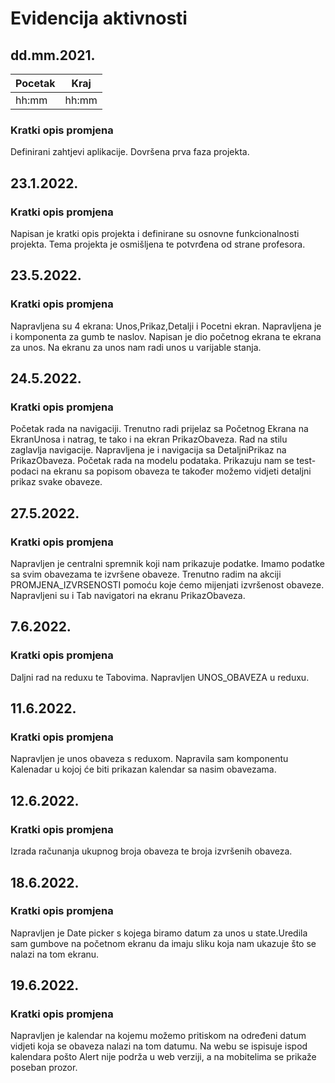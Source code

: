 # Evidencija aktivnosti
## dd.mm.2021.
Pocetak | Kraj
------- | ----
hh:mm   | hh:mm
### Kratki opis promjena
Definirani zahtjevi aplikacije.
Dovršena prva faza projekta.

## 23.1.2022.
### Kratki opis promjena
Napisan je kratki opis projekta i definirane su osnovne funkcionalnosti projekta. 
Tema projekta je osmišljena te potvrđena od strane profesora.


## 23.5.2022.
### Kratki opis promjena
Napravljena su 4 ekrana: Unos,Prikaz,Detalji i Pocetni ekran. Napravljena je i komponenta za gumb te naslov. Napisan je dio početnog ekrana te ekrana za unos. Na ekranu za unos nam radi unos u varijable stanja. 


## 24.5.2022.
### Kratki opis promjena
Početak rada na navigaciji. Trenutno radi prijelaz sa Početnog Ekrana na EkranUnosa i natrag, te tako i na ekran PrikazObaveza. Rad na stilu zaglavlja navigacije.  Napravljena je i navigacija sa DetaljniPrikaz na PrikazObaveza. Početak rada na modelu podataka. Prikazuju nam se test-podaci na ekranu sa popisom obaveza te također možemo vidjeti detaljni prikaz svake obaveze. 

## 27.5.2022.
### Kratki opis promjena
Napravljen je centralni spremnik koji nam prikazuje podatke. Imamo podatke sa svim obavezama te izvršene obaveze. Trenutno radim na akciji PROMJENA_IZVRSENOSTI pomoću koje ćemo mijenjati izvršenost obaveze. Napravljeni su i Tab navigatori na ekranu PrikazObaveza. 

## 7.6.2022.
### Kratki opis promjena
Daljni rad na reduxu te Tabovima. Napravljen UNOS_OBAVEZA u reduxu.


## 11.6.2022.
### Kratki opis promjena
Napravljen je unos obaveza s reduxom. Napravila sam komponentu Kalenadar u kojoj će biti prikazan kalendar sa nasim obavezama. 

## 12.6.2022.
### Kratki opis promjena
Izrada računanja ukupnog broja obaveza te broja izvršenih obaveza. 

## 18.6.2022.
### Kratki opis promjena
Napravljen je Date picker s kojega biramo datum za unos u state.Uredila sam gumbove na početnom ekranu da imaju sliku koja nam ukazuje što se nalazi na tom ekranu. 

## 19.6.2022.
### Kratki opis promjena
Napravljen je kalendar na kojemu možemo pritiskom na određeni datum vidjeti koja se obaveza nalazi na tom datumu. Na webu se ispisuje ispod kalendara pošto Alert nije podrža u web verziji, a na mobitelima se prikaže poseban prozor. 









